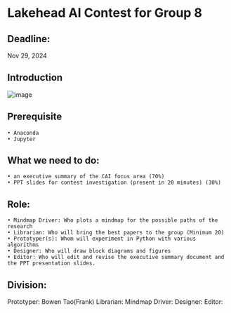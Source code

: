 # Lakehead AI Contest for Group 8

## Deadline:
Nov 29, 2024

## Introduction

![image](https://github.com/user-attachments/assets/eaf2bb04-af46-4595-b7e9-071114d2ce57)



## Prerequisite
	• Anaconda
	• Jupyter

## What we need to do:
	• an executive summary of the CAI focus area (70%)
	• PPT slides for contest investigation (present in 20 minutes) (30%)
	

## Role:
	• Mindmap Driver: Who plots a mindmap for the possible paths of the research
	• Librarian: Who will bring the best papers to the group (Minimum 20)
	• Prototyper(s): Whom will experiment in Python with various algorithms
	• Designer: Who will draw block diagrams and figures
	• Editor: Who will edit and revise the executive summary document and the PPT presentation slides.

 ## Division:
 Prototyper: Bowen Tao(Frank)
 Librarian:
 Mindmap Driver:
 Designer:
 Editor:
